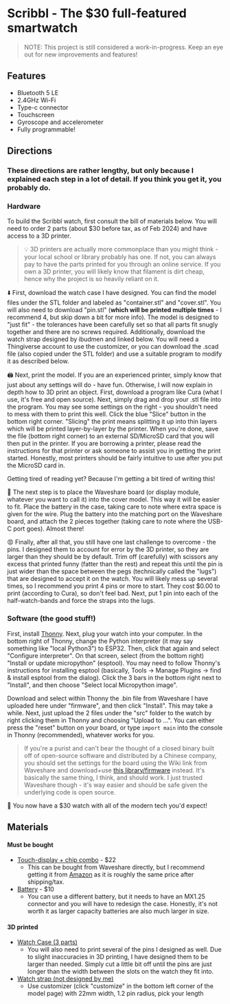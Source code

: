 # Scribbl - The $30 full-featured smartwatch
> NOTE: This project is still considered a work-in-progress. Keep an eye out for new improvements and features!

## Features
- Bluetooth 5 LE
- 2.4GHz Wi-Fi
- Type-c connector
- Touchscreen
- Gyroscope and accelerometer
- Fully programmable!

## Directions
### These directions are rather lengthy, but only because I explained each step in a lot of detail. If you think you get it, you probably do.

### Hardware

To build the Scribbl watch, first consult the bill of materials below. You will need to order 2 parts (about $30 before tax, as of Feb 2024) and have access to a 3D printer.

> 💡 3D printers are actually more commonplace than you might think - your local school or library probably has one. If not, you can always pay to have the parts printed for you through an online service. If you own a 3D printer, you will likely know that filament is dirt cheap, hence why the project is so heavily reliant on it.

⬇️ First, download the watch case I have designed. You can find the model files under the STL folder and labeled as "container.stl" and "cover.stl". You will also need to download "pin.stl" (__which will be printed multiple times__ - I recommend 4, but skip down a bit for more info). The model is designed to "just fit" - the tolerances have been carefully set so that all parts fit snugly together and there are no screws required. Additionally, download the watch strap designed by ibudmen and linked below. You will need a Thingiverse account to use the customizer, or you can download the .scad file (also copied under the STL folder) and use a suitable program to modify it as described below.

🖨️ Next, print the model. If you are an experienced printer, simply know that just about any settings will do - have fun. Otherwise, I will now explain in depth how to 3D print an object. First, download a program like Cura (what I use, it's free and open source). Next, simply drag and drop your .stl file into the program. You may see some settings on the right - you shouldn't need to mess with them to print this well. Click the blue "Slice" button in the bottom right corner. "Slicing" the print means splitting it up into thin layers which will be printed layer-by-layer by the printer. When you're done, save the file (bottom right corner) to an external SD/MicroSD card that you will then put in the printer. If you are borrowing a printer, please read the instructions for that printer or ask someone to assist you in getting the print started. Honestly, most printers should be fairly intuitive to use after you put the MicroSD card in.

Getting tired of reading yet? Because I'm getting a bit tired of writing this!

🔬 The next step is to place the Waveshare board (or display module, whatever you want to call it) into the cover model. This way it will be easier to fit. Place the battery in the case, taking care to note where extra space is given for the wire. Plug the battery into the matching port on the Waveshare board, and attach the 2 pieces together (taking care to note where the USB-C port goes). Almost there!

😡 Finally, after all that, you still have one last challenge to overcome - the pins. I designed them to account for error by the 3D printer, so they are larger than they should be by default. Trim off (carefully) with scissors any excess that printed funny (fatter than the rest) and repeat this until the pin is just wider than the space between the pegs (technically called the "lugs") that are designed to accept it on the watch. You will likely mess up several times, so I recommend you print 4 pins or more to start. They cost $0.00 to print (according to Cura), so don't feel bad. Next, put 1 pin into each of the half-watch-bands and force the straps into the lugs.

### Software (the good stuff!)
First, install [Thonny](https://thonny.org). Next, plug your watch into your computer. In the bottom right of Thonny, change the Python interpreter (it may say something like "local Python3") to ESP32. Then, click that again and select "Configure interpreter". On that screen, select (from the bottom right) "Install or update micropython" (esptool). You may need to follow Thonny's instructions for installing esptool (basically, Tools -> Manage Plugins -> find & install esptool from the dialog). Click the 3 bars in the bottom right next to "Install", and then choose "Select local Micropython image".

Download and select within Thonny the .bin file from Waveshare I have uploaded here under "firmware", and then click "Install". This may take a while. Next, just upload the 2 files under the "src" folder to the watch by right clicking them in Thonny and choosing "Upload to ...". You can either press the "reset" button on your board, or type `import main` into the console in Thonny (recommended), whatever works for you.

> If you're a purist and can't bear the thought of a closed binary built off of open-source software and distributed by a Chinese company, you should set the settings for the board using the Wiki link from Waveshare and download+use [this library/firmware](https://github.com/russhughes/gc9a01_mpy) instead. It's basically the same thing, I think, and should work. I just trusted Waveshare though - it's way easier and should be safe given the underlying code is open source.

:tada: You now have a $30 watch with all of the modern tech you'd expect!


## Materials
#### Must be bought
- [Touch-display + chip combo](https://cad.onshape.com/documents/df6f08e5f62cd6d70542b14d/w/1ab66002cb82fdc373f192e6/e/c2b169e66e06287716c78e38) - $22
  - This can be bought from Waveshare directly, but I recommend getting it from [Amazon](https://www.amazon.com/gp/product/B0CM6JCJ2H/ref=ppx_yo_dt_b_asin_title_o01_s00?ie=UTF8&psc=1) as it is roughly the same price after shipping/tax.
- [Battery](https://www.amazon.com/dp/B0BJPG4B72?psc=1&smid=A3FKMD6P089KQA&ref_=chk_typ_imgToDp) - $10
    - You can use a different battery, but it needs to have an MX1.25 connector and you will have to redesign the case. Honestly, it's not worth it as larger capacity batteries are also much larger in size.
#### 3D printed
-  [Watch Case (3 parts)](https://cad.onshape.com/documents/df6f08e5f62cd6d70542b14d/w/1ab66002cb82fdc373f192e6/e/c2b169e66e06287716c78e38)
    - You will also need to print several of the pins I designed as well. Due to slight inaccuracies in 3D printing, I have designed them to be larger than needed. Simply cut a little bit off until the pins are just longer than the width between the slots on the watch they fit into.
-  [Watch strap (not designed by me)](https://www.thingiverse.com/thing:87132)
    - Use customizer (click "customize" in the bottom left corner of the model page) with 22mm width, 1.2 pin radius, pick your length
